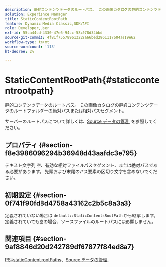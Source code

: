 ```yaml
---
description: 静的コンテンツデータのルートパス。 この画像カタログの静的コンテンツデータのルートフォルダーの絶対パスまたは相対パスセグメント。
solution: Experience Manager
title: StaticContentRootPath
feature: Dynamic Media Classic,SDK/API
role: Developer,User
exl-id: 55ca44cd-4330-47e6-94cc-58c078d34bbd
source-git-commit: 4f81f755789613222a66bed2961117604ae19e62
workflow-type: tm+mt
source-wordcount: '113'
ht-degree: 2%

---
```


# StaticContentRootPath{#staticcontentrootpath}

静的コンテンツデータのルートパス。 この画像カタログの静的コンテンツデータのルートフォルダーの絶対パスまたは相対パスセグメント。

サーバーのルートパスについて詳しくは、[Source データの管理 &#x200B;](../../../../../is-api/image-serving-api-ref/c-configuration-and-administration/c-configuration-and-administration.md#concept-1ec4d9f0e58a430cae045761f1ff9173) を参照してください。

## プロパティ {#section-f8e3986096294b36948d43aafdc3e795}

テキスト文字列 空、有効な相対ファイルパスセグメント、または絶対パスである必要があります。 先頭および末尾のパス要素の区切り文字を含めないでください。

## 初期設定 {#section-0f741f90fd8d4758a43162c2b5c8a3a3}

定義されていない場合は `default::StaticContentsRootPath` から継承します。 定義されていても空の場合、ソースファイルのルートパスには影響しません。

## 関連項目 {#section-9af8846d20d242789df67877f84ed8a7}

[PS::staticContent.rootPaths](../../../../../is-api/image-catalog/image-serving-api-ref/c-image-catalog-reference/c-attributes-reference/r-staticcontentrootpath.md#reference-a2b5368d078349828d282357681bb2a5)、[Source データの管理 &#x200B;](../../../../../is-api/image-serving-api-ref/c-configuration-and-administration/c-configuration-and-administration.md#concept-1ec4d9f0e58a430cae045761f1ff9173)
